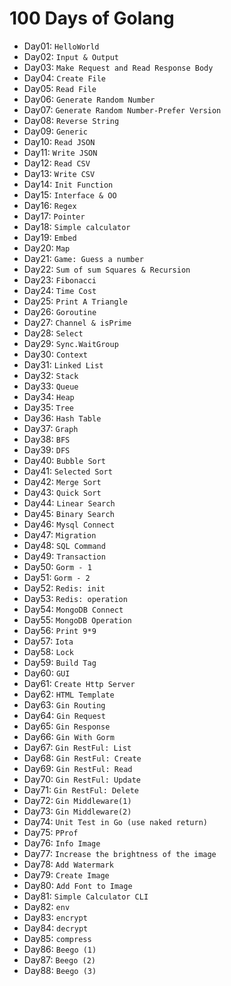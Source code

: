 # 100 Days of Golang

- Day01: `HelloWorld`
- Day02: `Input & Output`
- Day03: `Make Request and Read Response Body`
- Day04: `Create File`
- Day05: `Read File`
- Day06: `Generate Random Number`
- Day07: `Generate Random Number-Prefer Version`
- Day08: `Reverse String`
- Day09: `Generic`
- Day10: `Read JSON`
- Day11: `Write JSON`
- Day12: `Read CSV`
- Day13: `Write CSV`
- Day14: `Init Function`
- Day15: `Interface & OO`
- Day16: `Regex`
- Day17: `Pointer`
- Day18: `Simple calculator`
- Day19: `Embed`
- Day20: `Map`
- Day21: `Game: Guess a number`
- Day22: `Sum of sum Squares & Recursion`
- Day23: `Fibonacci`
- Day24: `Time Cost`
- Day25: `Print A Triangle`
- Day26: `Goroutine`
- Day27: `Channel & isPrime`
- Day28: `Select`
- Day29: `Sync.WaitGroup`
- Day30: `Context`
- Day31: `Linked List`
- Day32: `Stack`
- Day33: `Queue`
- Day34: `Heap`
- Day35: `Tree`
- Day36: `Hash Table`
- Day37: `Graph`
- Day38: `BFS`
- Day39: `DFS`
- Day40: `Bubble Sort`
- Day41: `Selected Sort`
- Day42: `Merge Sort`
- Day43: `Quick Sort`
- Day44: `Linear Search`
- Day45: `Binary Search`
- Day46: `Mysql Connect`
- Day47: `Migration`
- Day48: `SQL Command`
- Day49: `Transaction`
- Day50: `Gorm - 1`
- Day51: `Gorm - 2`
- Day52: `Redis: init`
- Day53: `Redis: operation`
- Day54: `MongoDB Connect`
- Day55: `MongoDB Operation`
- Day56: `Print 9*9`
- Day57: `Iota`
- Day58: `Lock`
- Day59: `Build Tag`
- Day60: `GUI`
- Day61: `Create Http Server`
- Day62: `HTML Template`
- Day63: `Gin Routing`
- Day64: `Gin Request`
- Day65: `Gin Response`
- Day66: `Gin With Gorm`
- Day67: `Gin RestFul: List`
- Day68: `Gin RestFul: Create`
- Day69: `Gin RestFul: Read`
- Day70: `Gin RestFul: Update`
- Day71: `Gin RestFul: Delete`
- Day72: `Gin Middleware(1)`
- Day73: `Gin Middleware(2)`
- Day74: `Unit Test in Go (use naked return)`
- Day75: `PProf`
- Day76: `Info Image`
- Day77: `Increase the brightness of the image`
- Day78: `Add Watermark`
- Day79: `Create Image`
- Day80: `Add Font to Image`
- Day81: `Simple Calculator CLI`
- Day82: `env`
- Day83: `encrypt`
- Day84: `decrypt`
- Day85: `compress`
- Day86: `Beego (1)`
- Day87: `Beego (2)`
- Day88: `Beego (3)`